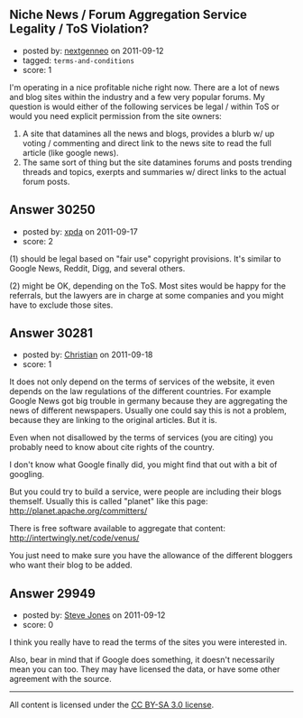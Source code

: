 ## Niche News / Forum Aggregation Service Legality / ToS Violation?

- posted by: [nextgenneo](https://stackexchange.com/users/-1/5085-nextgenneo) on 2011-09-12
- tagged: `terms-and-conditions`
- score: 1

I'm operating in a nice profitable niche right now. There are a lot of news and blog sites within the industry and a few very popular forums. My question is would either of the following services be legal / within ToS or would you need explicit permission from the site owners:

 1. A site that datamines all the news and blogs, provides a blurb w/ up voting / commenting and direct link to the news site to read the full article (like google news).
 2. The same sort of thing but the site datamines forums and posts trending threads and topics, exerpts and summaries w/ direct links to the actual forum posts.


## Answer 30250

- posted by: [xpda](https://stackexchange.com/users/-1/13101-xpda) on 2011-09-17
- score: 2

(1) should be legal based on "fair use" copyright provisions. It's similar to Google News, Reddit, Digg, and several others.

(2) might be OK, depending on the ToS. Most sites would be happy for the referrals, but the lawyers are in charge at some companies and you might have to exclude those sites.


## Answer 30281

- posted by: [Christian](https://stackexchange.com/users/-1/9952-christian) on 2011-09-18
- score: 1

It does not only depend on the terms of services of the website, it even depends on the law regulations of the different countries. For example Google News got big trouble in germany because they are aggregating the news of different newspapers. Usually one could say this is not a problem, because they are linking to the original articles. But it is. 

Even when not disallowed by the terms of services (you are citing) you probably need to know about cite rights of the country.

I don't know what Google finally did, you might find that out with a bit of googling.

But you could try to build a service, were people are including their blogs themself. Usually this is called "planet" like this page: http://planet.apache.org/committers/

There is free software available to aggregate that content: http://intertwingly.net/code/venus/

You just need to make sure you have the allowance of the different bloggers who want their blog to be added.


## Answer 29949

- posted by: [Steve Jones](https://stackexchange.com/users/-1/12985-steve-jones) on 2011-09-12
- score: 0

I think you really have to read the terms of the sites you were interested in.

Also, bear in mind that if Google does something, it doesn't necessarily mean you can too. They may have licensed the data, or have some other agreement with the source.



---

All content is licensed under the [CC BY-SA 3.0 license](https://creativecommons.org/licenses/by-sa/3.0/).

